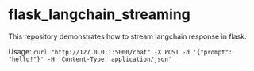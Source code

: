 # flask_langchain_streaming
This repository demonstrates how to stream langchain response in flask.  

Usage:
`curl "http://127.0.0.1:5000/chat" -X POST -d '{"prompt": "hello!"}' -H 'Content-Type: application/json'`

